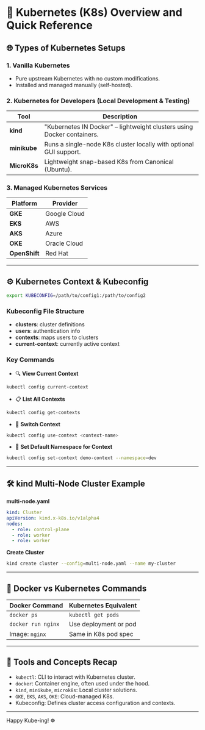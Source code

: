 
# 🚀 Kubernetes (K8s) Overview and Quick Reference

## 🌐 Types of Kubernetes Setups

### 1. Vanilla Kubernetes
- Pure upstream Kubernetes with no custom modifications.
- Installed and managed manually (self-hosted).

### 2. Kubernetes for Developers (Local Development & Testing)

| Tool        | Description                                                                 |
|-------------|-----------------------------------------------------------------------------|
| **kind**    | "Kubernetes IN Docker" – lightweight clusters using Docker containers.      |
| **minikube**| Runs a single-node K8s cluster locally with optional GUI support.           |
| **MicroK8s**| Lightweight snap-based K8s from Canonical (Ubuntu).                         |

### 3. Managed Kubernetes Services

| Platform     | Provider      |
|--------------|---------------|
| **GKE**      | Google Cloud  |
| **EKS**      | AWS           |
| **AKS**      | Azure         |
| **OKE**      | Oracle Cloud  |
| **OpenShift**| Red Hat       |

---

## ⚙️ Kubernetes Context & Kubeconfig

```bash
export KUBECONFIG=/path/to/config1:/path/to/config2
```

### Kubeconfig File Structure
- **clusters**: cluster definitions
- **users**: authentication info
- **contexts**: maps users to clusters
- **current-context**: currently active context

### Key Commands

- 🔍 **View Current Context**
```bash
kubectl config current-context
```

- 📋 **List All Contexts**
```bash
kubectl config get-contexts
```

- 🔄 **Switch Context**
```bash
kubectl config use-context <context-name>
```

- 📍 **Set Default Namespace for Context**
```bash
kubectl config set-context demo-context --namespace=dev
```

---

## 🛠 kind Multi-Node Cluster Example

**multi-node.yaml**
```yaml
kind: Cluster
apiVersion: kind.x-k8s.io/v1alpha4
nodes:
  - role: control-plane
  - role: worker
  - role: worker
```

**Create Cluster**
```bash
kind create cluster --config=multi-node.yaml --name my-cluster
```

---

## 🐳 Docker vs Kubernetes Commands

| Docker Command                  | Kubernetes Equivalent     |
|--------------------------------|---------------------------|
| `docker ps`                    | `kubectl get pods`        |
| `docker run nginx`             | Use deployment or pod     |
| Image: `nginx`                 | Same in K8s pod spec      |

---

## 🔧 Tools and Concepts Recap

- `kubectl`: CLI to interact with Kubernetes cluster.
- `docker`: Container engine, often used under the hood.
- `kind`, `minikube`, `microk8s`: Local cluster solutions.
- `GKE`, `EKS`, `AKS`, `OKE`: Cloud-managed K8s.
- Kubeconfig: Defines cluster access configuration and contexts.

---

Happy Kube-ing! ☸️
